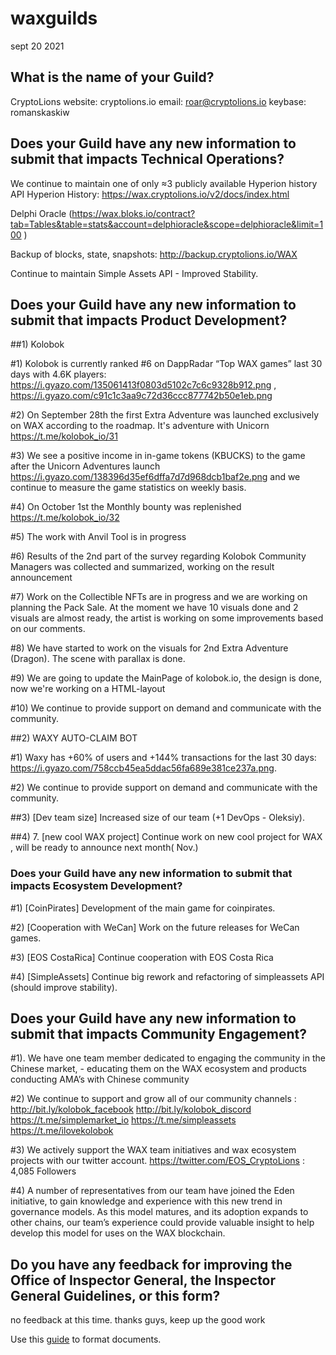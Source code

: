 # waxguilds
sept 20 2021


## What is the name of your Guild?

CryptoLions
 website: cryptolions.io
email: roar@cryptolions.io
keybase: romanskaskiw



## Does your Guild have any new information to submit that impacts Technical Operations?

We continue to maintain one of only ≈3 publicly available Hyperion history API
Hyperion History:  https://wax.cryptolions.io/v2/docs/index.html

Delphi Oracle (https://wax.bloks.io/contract?tab=Tables&table=stats&account=delphioracle&scope=delphioracle&limit=100 )

Backup of blocks, state, snapshots: http://backup.cryptolions.io/WAX
 
Continue to maintain Simple Assets API - Improved Stability. 




## Does your Guild have any new information to submit that impacts Product Development?

 ##1) Kolobok 

#1) Kolobok is currently ranked #6 on DappRadar “Top WAX games” last 30 days with 4.6K players: https://i.gyazo.com/135061413f0803d5102c7c6c9328b912.png , https://i.gyazo.com/c91c1c3aa9c72d36ccc877742b50e1eb.png 

#2) On September 28th the first Extra Adventure was launched exclusively on WAX according to the roadmap. It's adventure with Unicorn https://t.me/kolobok_io/31 

#3) We see a positive income in in-game tokens (KBUCKS) to the game after the Unicorn Adventures launch https://i.gyazo.com/138396d35ef6dffa7d7d968dcb1baf2e.png and we continue to measure the game statistics on weekly basis. 

#4) On October 1st the Monthly bounty was replenished https://t.me/kolobok_io/32 

#5) The work with Anvil Tool is in  progress 

#6) Results of the 2nd  part of the survey regarding Kolobok Community Managers was collected and summarized, working on the result announcement

#7) Work on the Collectible NFTs are in progress and we are working on planning the Pack Sale. At the moment we have 10 visuals done and 2 visuals are almost ready, the artist is working on some improvements based on our comments. 

#8) We have started to work on the visuals for 2nd Extra Adventure (Dragon). The scene with parallax is done. 

#9) We are going to update the MainPage of kolobok.io, the design is done, now we're working on a HTML-layout 

#10) We continue to provide support on demand and communicate with the community.


##2) WAXY AUTO-CLAIM BOT 

#1) Waxy has +60% of users and +144% transactions for the last 30 days:           https://i.gyazo.com/758ccb45ea5ddac56fa689e381ce237a.png. 
                 
#2) We continue to provide support on demand and communicate with the community.


##3)   [Dev team size] Increased size of our team (+1 DevOps - Oleksiy).


##4) 7. [new cool WAX project] Continue work on new cool project for WAX , will be ready to announce next month( Nov.) 




### Does your Guild have any new information to submit that impacts Ecosystem Development?

#1) [CoinPirates] Development of the main game for coinpirates.

#2) [Cooperation with WeCan] Work on the future releases for WeCan games.

#3) [EOS CostaRica] Continue cooperation with EOS Costa Rica

#4) [SimpleAssets] Continue big rework and refactoring of simpleassets API (should improve stability).




## Does your Guild have any new information to submit that impacts Community Engagement?

#1). We have one team member dedicated to engaging the community in the Chinese market, - 
educating them on the WAX ecosystem and products 
conducting AMA’s with Chinese community 


#2)  We continue to support and grow all of our community channels :
http://bit.ly/kolobok_facebook
http://bit.ly/kolobok_discord
https://t.me/simplemarket_io
https://t.me/simpleassets
https://t.me/ilovekolobok

#3)  We actively support the WAX team initiatives and wax ecosystem projects with our twitter account.
 https://twitter.com/EOS_CryptoLions :
4,085  Followers


#4) A number of representatives from our team have joined the Eden initiative, to gain knowledge and experience with this new trend in governance models. As this model matures, and its adoption expands to other chains,  our team’s experience could provide valuable insight to help develop this model for uses on the WAX blockchain. 




## Do you have any feedback for improving the Office of Inspector General, the Inspector General Guidelines, or this form?

no feedback at this time. thanks guys, keep up the good work 


Use this [guide](https://docs.github.com/en/github/writing-on-github/getting-started-with-writing-and-formatting-on-github/basic-writing-and-formatting-syntax) to format documents.
